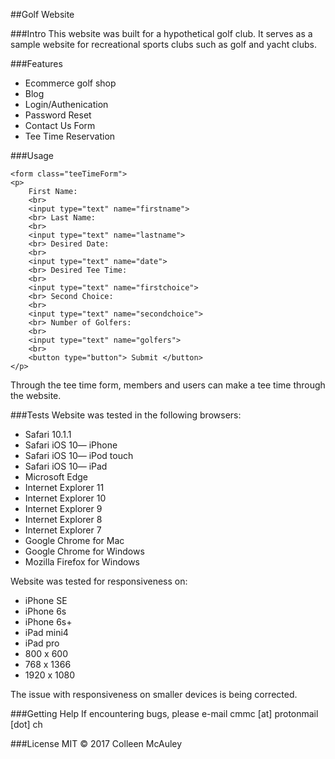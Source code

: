 ##Golf Website

###Intro
This website was built for a hypothetical golf club. It serves as a sample website for recreational sports clubs such as golf and yacht clubs.

###Features

 - Ecommerce golf shop
 - Blog
 - Login/Authenication
 - Password Reset
 - Contact Us Form
 - Tee Time Reservation

###Usage

    <form class="teeTimeForm">
    <p>
        First Name:
        <br>
        <input type="text" name="firstname">
        <br> Last Name:
        <br>
        <input type="text" name="lastname">
        <br> Desired Date:
        <br>
        <input type="text" name="date">
        <br> Desired Tee Time:
        <br>
        <input type="text" name="firstchoice">
        <br> Second Choice:
        <br>
        <input type="text" name="secondchoice">
        <br> Number of Golfers:
        <br>
        <input type="text" name="golfers">
        <br>
        <button type="button"> Submit </button>
    </p>
</form>

Through the tee time form, members and users can make a tee time through the website.

###Tests
Website was tested in the following browsers:

 - Safari 10.1.1
 - Safari iOS 10— iPhone
 - Safari iOS 10— iPod touch
 - Safari iOS 10— iPad
 - Microsoft Edge
 - Internet Explorer 11
 - Internet Explorer 10
 - Internet Explorer 9
 - Internet Explorer 8
 - Internet Explorer 7
 - Google Chrome for Mac
 - Google Chrome for Windows
 - Mozilla Firefox for Windows

Website was tested for responsiveness on:

 - iPhone SE
 - iPhone 6s
 - iPhone 6s+
 - iPad mini4
 - iPad pro
 - 800 x 600
 - 768 x 1366
 - 1920 x 1080

The issue with responsiveness on smaller devices is being corrected.

###Getting Help
If encountering bugs, please e-mail cmmc [at] protonmail [dot] ch

###License
MIT &#169; 2017 Colleen McAuley
